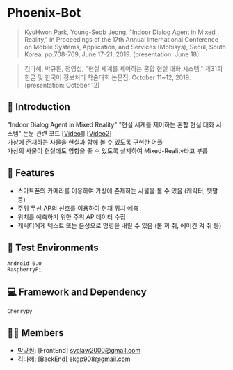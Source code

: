 # Phoenix-Bot

> KyuHwon Park, Young-Seob Jeong, "Indoor Dialog Agent in Mixed Reality," in Proceedings of the 17th Annual International Conference on Mobile Systems, Application, and Services (Mobisys), Seoul, South Korea, pp.708-709, June 17-21, 2019. (presentation: June 18)

> 김다혜, 박규훤, 정영섭, "현실 세계를 제어하는 혼합 현실 대화 시스템," 제31회 한글 및 한국어 정보처리 학술대회 논문집, October 11~12, 2019. (presentation: October 12)

## 📄 Introduction
"Indoor Dialog Agent in Mixed Reality" "현실 세계를 제어하는 혼합 현실 대화 시스템" 논문 관련 코드  [[Video1](https://www.youtube.com/watch?v=U2FA-XxVPvM)] [[Video2](https://www.youtube.com/watch?v=nNpo-6WtzOo)]  
가상에 존재하는 사물을 현실과 함께 볼 수 있도록 구현한 어플  
가상의 사물이 현실에도 영향을 줄 수 있도록 설계하여 Mixed-Reality라고 부름  

## 🔑 Features
- 스마트폰의 카메라를 이용하여 가상에 존재하는 사물을 볼 수 있음 (캐릭터, 팻말 등)
- 주위 무선 AP의 신호를 이용하여 현재 위치 예측
- 위치를 예측하기 위한 주위 AP 데이터 수집
- 캐릭터에게 텍스트 또는 음성으로 명령을 내릴 수 있음 (불 꺼 줘, 에어컨 켜 줘 등)

## 📱 Test Environments
```
Android 6.0
RaspberryPi
```

## 💻 Framework and Dependency
```
Cherrypy
```

## 👨‍💻 Members
- [박규훤](https://github.com/svclaw2000): [FrontEnd] svclaw2000@gmail.com
- [김다혜](https://github.com/ekgp908): [BackEnd] ekgp908@gmail.com
